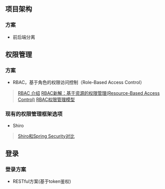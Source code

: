 ## 项目架构

### 方案
- 前后端分离
## 权限管理
### 方案
- RBAC，基于角色的权限访问控制（Role-Based Access Control）
> [RBAC 介绍](https://www.sojson.com/blog/141.html)
> [RBAC新解：基于资源的权限管理(Resource-Based Access Control)](https://globeeip.iteye.com/blog/1236167)
> [RBAC权限管理模型](https://www.xiaoman.cn/detail/150)
### 现有的权限管理框架选项
-  Shiro
> [Shiro和Spring Security对比](https://blog.csdn.net/liyuejin/article/details/77838868)
## 登录
### 登录方案
- RESTful方案(基于token鉴权)
<!--stackedit_data:
eyJoaXN0b3J5IjpbMTExMjE5MTg3NywxNjgwMjEwNjEyLC0xND
I3Njg1OTk4LC0yMDYyMzM1NjEsNzY1ODUyNDk0LC0xMjg5MjY1
ODQ2LDEwNjg0MDAxNzFdfQ==
-->